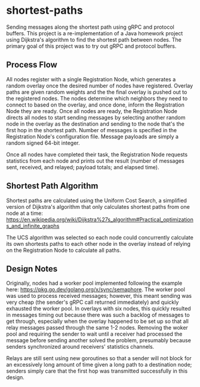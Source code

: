 # shortest-paths
Sending messages along the shortest path using gRPC and protocol buffers. This project is a re-implementation of a Java homework project using Dijkstra's algorithm to find the shortest path between nodes. The primary goal of this project was to try out gRPC and protocol buffers.

## Process Flow
All nodes register with a single Registration Node, which generates a random overlay once the desired number of nodes have registered. Overlay paths are given random weights and the the final overlay is pushed out to the registered nodes. The nodes determine which neighbors they need to connect to based on the overlay, and once done, inform the Registration Node they are ready. Once all nodes are ready, the Registration Node directs all nodes to start sending messages by selecting another random node in the overlay as the destination and sending to the node that's the first hop in the shortest path. Number of messages is specified in the Registration Node's configuration file. Message payloads are simply a random signed 64-bit integer.

Once all nodes have completed their task, the Registration Node requests statistics from each node and prints out the result (number of messages sent, received, and relayed; payload totals; and elapsed time).

## Shortest Path Algorithm
Shortest paths are calculated using the Uniform Cost Search, a simplified version of Dijkstra's algorithm that only calculates shortest paths from one node at a time:  https://en.wikipedia.org/wiki/Dijkstra%27s_algorithm#Practical_optimizations_and_infinite_graphs

The UCS algorithm was selected so each node could concurrently calculate its own shortests paths to each other node in the overlay instead of relying on the Registration Node to calculate all paths.

## Design Notes
Originally, nodes had a worker pool implemented following the example here: https://pkg.go.dev/golang.org/x/sync/semaphore. The worker pool was used to process received messages; however, this meant sending was very cheap (the sender's gRPC call returned immediately) and quickly exhausted the worker pool. In overlays with six nodes, this quickly resulted in messages timing out because there was such a backlog of messages to get through, especially when the overlay happened to be set up so that all relay messages passed through the same 1-2 nodes. Removing the woker pool and requiring the sender to wait until a receiver had processed the message before sending another solved the problem, presumably because senders synchronized around receivers' statistics channels.

Relays are still sent using new goroutines so that a sender will not block for an excessively long amount of time given a long path to a destination node; senders simply care that the first hop was transmitted successfully in this design. 
